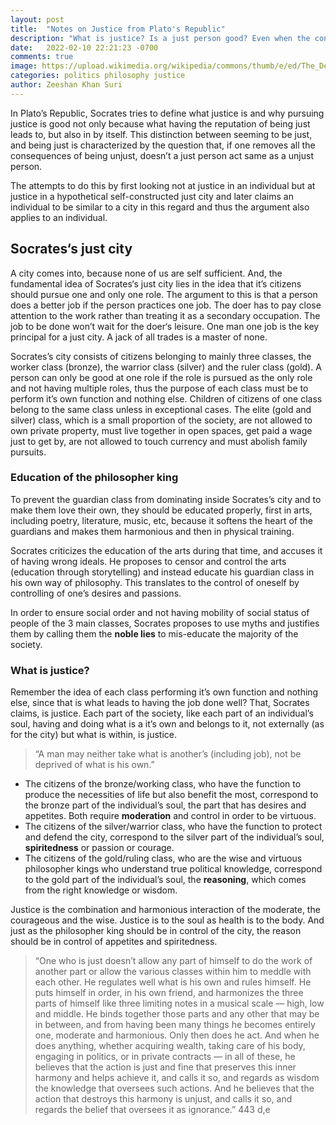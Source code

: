 ```yaml
---
layout: post
title:  "Notes on Justice from Plato's Republic"
description: "What is justice? Is a just person good? Even when the consequences of  being unjust are taken away? Even when the advantages of having the reputation of being just are taken away?"
date:   2022-02-10 22:21:23 -0700
comments: true
image: https://upload.wikimedia.org/wikipedia/commons/thumb/e/ed/The_Death_of_Socrates_MET_DP-13139-001.jpg/640px-The_Death_of_Socrates_MET_DP-13139-001.jpg
categories: politics philosophy justice
author: Zeeshan Khan Suri
---
```


In Plato’s Republic, Socrates tries to define what justice is and why pursuing justice is good not only because what having the reputation of being just leads to, but also in by itself. This distinction between seeming to be just, and being just is characterized by the question that, if one removes all the consequences of being unjust, doesn’t a just person act same as a unjust person.

The attempts to do this by first looking not at justice in an individual but at justice in a hypothetical self-constructed just city and later claims an individual to be similar to a city in this regard and thus the argument also applies to an individual.

## Socrates‘s just city

A city comes into, because none of us are self sufficient. And, the fundamental idea of Socrates‘s just city lies in the idea that it’s citizens should pursue one and only one role. The argument to this is that a person does a better job if the person practices one job. The doer has to pay close attention to the work rather than treating it as a secondary occupation. The job to be done won’t wait for the doer‘s leisure. One man one job is the key principal for a just city. A jack of all trades is a master of none.

Socrates’s city consists of citizens belonging to mainly three classes, the worker class (bronze), the warrior class (silver) and the ruler class (gold). A person can only be good at one role if the role is pursued as the only role and not having multiple roles, thus the purpose of each class must be to perform it’s own function and nothing else. Children of citizens of one class belong to the same class unless in exceptional cases. The elite (gold and silver) class, which is a small proportion of the society, are not allowed to own private property, must live together in open spaces, get paid a wage just to get by, are not allowed to touch currency and must abolish family pursuits.

<!-- There are four virtues of the just city: wisdom, courage, temperance or moderation and justice -->

### Education of the philosopher king

To prevent the guardian class from dominating inside Socrates’s city and to make them love their own, they should be educated properly, first in arts, including poetry, literature, music, etc, because it softens the heart of the guardians and makes them harmonious and then in physical training.

Socrates criticizes the education of the arts during that time, and accuses it of having wrong ideals. He proposes to censor and control the arts (education through storytelling) and instead educate his guardian class in his own way of philosophy. This translates to the control of oneself by controlling of one’s desires and passions.

In order to ensure social order and not having mobility of social status of people of the 3 main classes, Socrates proposes to use myths and justifies them by calling them the **noble lies** to mis-educate the majority of the society.

### What is justice?

Remember the idea of each class performing it’s own function and nothing else, since that is what leads to having the job done well? That, Socrates claims, is justice. Each part of the society, like each part of an individual’s soul, having and doing what is a it’s own and belongs to it, not externally (as for the city) but what is within, is justice.

> “A man may neither take what is another’s (including job), not be deprived of what is his own.”

- The citizens of the bronze/working class, who have the function to produce the necessities of life but also benefit the most, correspond to the bronze part of the individual’s soul, the part that has desires and appetites. Both require **moderation** and control in order to be virtuous.
- The citizens of the silver/warrior class, who have the function to protect and defend the city, correspond to the silver part of the individual’s soul, **spiritedness** or passion or courage.
- The citizens of the gold/ruling class, who are the wise and virtuous philosopher kings who understand true political knowledge, correspond to the gold part of the individual’s soul, the **reasoning**, which comes from the right knowledge or wisdom.

Justice is the combination and harmonious interaction of the moderate, the courageous and the wise. Justice is to the soul as health is to the body. And just as the philosopher king should be in control of the city, the reason should be in control of appetites and spiritedness.

> “One who is just doesn’t allow any part of himself to do the work of another part or allow the various classes within him to meddle with each other. He regulates well what is his own and rules himself. He puts himself in order, in his own friend, and harmonizes the three parts of himself like three limiting notes in a musical scale — high, low and middle. He binds together those parts and any other that may be in between, and from having been many things he becomes entirely one, moderate and harmonious. Only then does he act. And when he does anything, whether acquiring wealth, taking care of his body, engaging in politics, or in private contracts — in all of these, he believes that the action is just and fine that preserves this inner harmony and helps achieve it, and calls it so, and regards as wisdom the knowledge that oversees such actions. And he believes that the action that destroys this harmony is unjust, and calls it so, and regards the belief that oversees it as ignorance.”
> 443 d,e

<!-- %
### Is it better to act just, be just, or to be unjust?

Virtue is a kind of health, fine condition, and well-being of the soul, while vice is disease, shameful condition, and weakness. 

There are as many types of soul as there are of political constitution

- aristocracy 

## Criticism

Plato’s excessive emphasis on unity would seem to destroy the natural diversity of humans that make up a city. Is there one and only one thing each person does best? If so, who decides what that thing would be for each person? Would such a plan not be overly coercive in forcing people into predefined social roles? Shouldn’t individuals be free to choose for themselves their own plans of life wherever they take them? -->